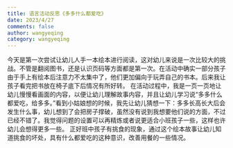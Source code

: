 ```yaml
---
title: 语言活动反思《多多什么都爱吃》
date: 2023/4/27
comments: false
author: wangyeqing
category: wangyeqing
---
```

今天是第一次尝试让幼儿人手一本绘本进行阅读，这对幼儿来说是一次比较大的挑战。不管是翻阅图书，还是认识页码等方面都是第一次。在活动中确实一部分孩子由于手上有绘本后注意力不太集中了，他们更加偏向于玩弄自己的书本。后来我让孩子看完把书放在椅子底下后情况有所好转。
在活动过程中，我是一页一页地让幼儿慢慢看画面的内容，以便让幼儿理解故事内容，并且让幼儿学习说“多多什么都爱吃，给多多。”看到小姑娘想的时候，我先让幼儿猜想一下：多多长高长大后会发生什么事，幼儿想到了会把房子撑破，虽然没有说到我想要他们说的方面，不过已经不错了。我觉得问题的设置可以再精炼或者说更适合小班孩子一些，这样也许幼儿会想得更多一些。
正好班中孩子有挑食的现象，通过这个绘本故事让幼儿知道挑食的坏处，具有什么都爱吃的这种意识，改善用餐的一些情况。
